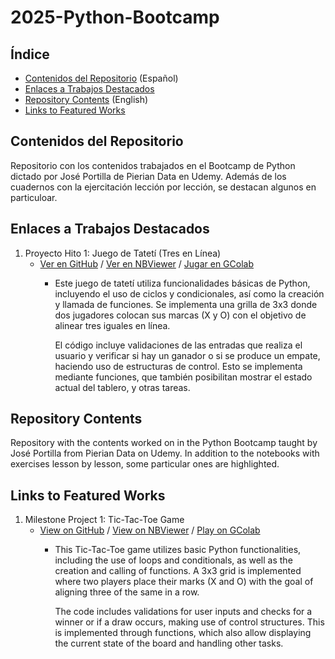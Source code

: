 # 2025-Python-Bootcamp

## Índice
- [Contenidos del Repositorio](#contenidos-del-repositorio) (Español)
- [Enlaces a Trabajos Destacados](#enlaces-a-trabajos-destacados)
- [Repository Contents](#repository-contents) (English)
- [Links to Featured Works](#links-to-featured-works)

## Contenidos del Repositorio
Repositorio con los contenidos trabajados en el Bootcamp de Python dictado por José Portilla de Pierian Data en Udemy. Además de los cuadernos con la ejercitación lección por lección, se destacan algunos en particuloar.

## Enlaces a Trabajos Destacados

1. Proyecto Hito 1: Juego de Tatetí (Tres en Línea)
    -	[Ver en GitHub](https://github.com/juanimoralesv/2025-Python-Bootcamp/blob/development/UDM-Python-BTCMP--007-02--Milestone01.ipynb) / [Ver en NBViewer](https://nbviewer.org/github/juanimoralesv/2025-Python-Bootcamp/blob/development/UDM-Python-BTCMP--007-02--Milestone01.ipynb) / [Jugar en GColab](https://drive.google.com/file/d/1wf5zJFrViTyGMvMcd0ft9tC0dYBi5plu/view?usp=sharing)
        - Este juego de tatetí utiliza funcionalidades básicas de Python, incluyendo el uso de ciclos y condicionales, así como la creación y llamada de funciones. Se implementa una grilla de 3x3 donde dos jugadores colocan sus marcas (X y O) con el objetivo de alinear tres iguales en línea.

          El código incluye validaciones de las entradas que realiza el usuario y verificar si hay un ganador o si se produce un empate, haciendo uso de estructuras de control. Esto se implementa mediante funciones, que también posibilitan mostrar el estado actual del tablero, y otras tareas.
          
## Repository Contents
Repository with the contents worked on in the Python Bootcamp taught by José Portilla from Pierian Data on Udemy. In addition to the notebooks with exercises lesson by lesson, some particular ones are highlighted.

## Links to Featured Works

1. Milestone Project 1: Tic-Tac-Toe Game
    - [View on GitHub](https://github.com/juanimoralesv/2025-Python-Bootcamp/blob/development/UDM-Python-BTCMP--007-02--Milestone01.ipynb) / [View on NBViewer](https://nbviewer.org/github/juanimoralesv/2025-Python-Bootcamp/blob/development/UDM-Python-BTCMP--007-02--Milestone01.ipynb) / [Play on GColab](https://drive.google.com/file/d/1wf5zJFrViTyGMvMcd0ft9tC0dYBi5plu/view?usp=sharing)
        - This Tic-Tac-Toe game utilizes basic Python functionalities, including the use of loops and conditionals, as well as the creation and calling of functions. A 3x3 grid is implemented where two players place their marks (X and O) with the goal of aligning three of the same in a row.

          The code includes validations for user inputs and checks for a winner or if a draw occurs, making use of control structures. This is implemented through functions, which also allow displaying the current state of the board and handling other tasks.
